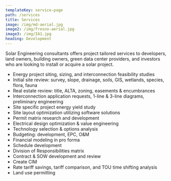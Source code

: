 ```yaml
---
templateKey: service-page
path: /services
title: Services
image: /img/md-aerial.jpg
image2: /img/fresno-aerial.jpg
image3: /img/IA1.jpg
heading: Development
---
```

Solar Engineering consultants offers project tailored services to developers, land owners, building owners,
green data center providers, and investors who are looking to install or acquire a solar project.

* Energy project siting, sizing, and interconnection feasibility studies
* Initial site review: survey, slope, drainage, soils, GIS, wetlands, species, flora, fauna
* Real estate review: title, ALTA, zoning, easements & encumbrances
* Interconnection application requests, 1-line & 3-line diagrams, preliminary engineering
* Site specific project energy yield study
* Site layout optimization utilizing software solutions
* Permit matrix research and development
* Electrical design optimization & value engineering
* Technology selection & options analysis
* Budgeting: development, EPC, O&M
* Financial modeling in pro forma
* Schedule development
* Division of Responsibilities matrix
* Contract & SOW development and review
* Create CIM
* Rate tariff savings, tariff comparison, and TOU time shifting analysis
* Land use permitting
